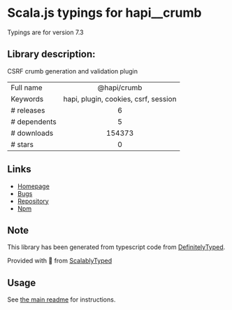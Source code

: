 
# Scala.js typings for hapi__crumb

Typings are for version 7.3

## Library description:
CSRF crumb generation and validation plugin

|                    |                 |
| ------------------ | :-------------: |
| Full name          | @hapi/crumb |
| Keywords           | hapi, plugin, cookies, csrf, session |
| # releases         | 6 |
| # dependents       | 5 |
| # downloads        | 154373 |
| # stars            | 0 |

## Links
- [Homepage](https://github.com/hapijs/crumb#readme)
- [Bugs](https://github.com/hapijs/crumb/issues)
- [Repository](https://github.com/hapijs/crumb)
- [Npm](https://www.npmjs.com/package/%40hapi%2Fcrumb)
    


## Note
This library has been generated from typescript code from [DefinitelyTyped](https://definitelytyped.org).

Provided with :purple_heart: from [ScalablyTyped](https://github.com/oyvindberg/ScalablyTyped)

## Usage
See [the main readme](../../readme.md) for instructions.


